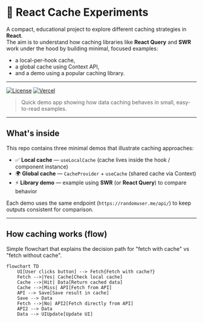 # 🔄 React Cache Experiments

A compact, educational project to explore different caching strategies in **React**.  
The aim is to understand how caching libraries like **React Query** and **SWR** work under the hood by building minimal, focused examples:

- a local-per-hook cache,
- a global cache using Context API,
- and a demo using a popular caching library.

---

[![License](https://img.shields.io/badge/license-MIT-blue.svg)](./LICENSE) [![Vercel](https://img.shields.io/badge/deploy-vercel-black.svg)](https://vercel.com/)

> Quick demo app showing how data caching behaves in small, easy-to-read examples.

---

## What's inside

This repo contains three minimal demos that illustrate caching approaches:

- ✅ **Local cache** — `useLocalCache` (cache lives inside the hook / component instance)
- 🌍 **Global cache** — `CacheProvider` + `useCache` (shared cache via Context)
- ⚡ **Library demo** — example using **SWR** (or **React Query**) to compare behavior

Each demo uses the same endpoint (`https://randomuser.me/api/`) to keep outputs consistent for comparison.

---

## How caching works (flow)

Simple flowchart that explains the decision path for "fetch with cache" vs "fetch without cache".

```mermaid
flowchart TD
    UI[User clicks button] --> Fetch{Fetch with cache?}
    Fetch -->|Yes| Cache[Check local cache]
    Cache -->|Hit| Data[Return cached data]
    Cache -->|Miss| API[Fetch from API]
    API --> Save[Save result in cache]
    Save --> Data
    Fetch -->|No| API2[Fetch directly from API]
    API2 --> Data
    Data --> UIUpdate[Update UI]

```
